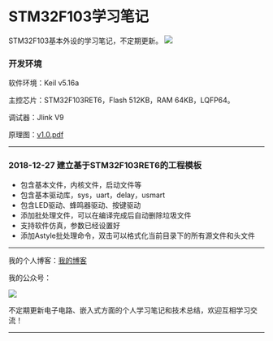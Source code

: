 
# STM32F103学习笔记

STM32F103基本外设的学习笔记，不定期更新。
![](https://wcc-blog.oss-cn-beijing.aliyuncs.com/img/stm32-img.jpg)

### 开发环境

软件环境：Keil v5.16a

主控芯片：STM32F103RET6，Flash 512KB，RAM 64KB，LQFP64。

调试器：Jlink V9

原理图：[v1.0.pdf](https://wcc-blog.oss-cn-beijing.aliyuncs.com/BlogFile/v1.0.pdf)

---

### 2018-12-27 建立基于STM32F103RET6的工程模板

- 包含基本文件，内核文件，启动文件等
- 包含基本驱动库，sys，uart，delay，usmart
- 包含LED驱动、蜂鸣器驱动、按键驱动
- 添加批处理文件，可以在编译完成后自动删除垃圾文件
- 支持软件仿真，参数已经设置好
- 添加Astyle批处理命令，双击可以格式化当前目录下的所有源文件和头文件

------

我的个人博客：[我的博客](http://www.wangchaochao.top/)

我的公众号：

![](https://img2018.cnblogs.com/blog/1124009/201810/1124009-20181029203947824-323305888.jpg)

不定期更新电子电路、嵌入式方面的个人学习笔记和技术总结，欢迎互相学习交流！

------
